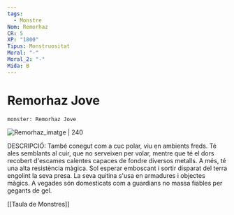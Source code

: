 ```yaml
---
tags:
  - Monstre
Nom: Remorhaz
CR: 5
XP: "1800"
Tipus: Monstruositat
Moral: "-"
Moral_2: "-"
Mida: B
---
```

# Remorhaz Jove

```statblock
monster: Remorhaz Jove
```

![Remorhaz_imatge | 240](https://www.dndbeyond.com/avatars/thumbnails/30834/976/1000/1000/638063901722309178.png)

DESCRIPCIÓ: 
També conegut com a cuc polar, viu en ambients freds. Té ales semblants al cuir, que no serveixen per volar, mentre que té el dors recobert d'escames calentes capaces de fondre diversos metalls. A més, té una alta resistència màgica. Sol esperar emboscant i sortir disparat del terra engolint la seva presa. La seva quitina s'usa en armadures i objectes màgics. A vegades són domesticats com a guardians no massa fiables per gegants de gel. 

[[Taula de Monstres]]
